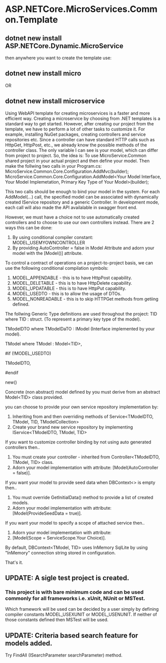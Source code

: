 # ASP.NETCore.MicroServices.Common.Template

## dotnet new install ASP.NETCore.Dynamic.MicroService 

then anywhere you want to create the template use:

## dotnet new install micro
OR
## dotnet new install microservice

Using WebAPI template for creating microservices is a faster and more efficient way.
Creating a microservice by choosing from .NET templates is a standard way to get started. 
However, after creating our project from the template, we have to perform a lot of other tasks to customize it. 
For example, installing NuGet packages, creating controllers and service repositories etc. 
Since a controller can have standard HTTP calls such as HttpGet, HttpPost, etc., we already know the possible methods of the controller class. 
The only variable I can see is your model, which can differ from project to project. 
So, the idea is: To use MicroService.Common shared project in your actual project and then define your model.
Then make the follwing two calls in your Program.cs:
MicroService.Common.Core.Configuration.AddMvc(builder);
MicroService.Common.Core.Configuration.AddModel\<Your Model Interface, Your Model Implemetation, Primary Key Type of Your Model\>(builder);

This two calls should be enough to bind your model in the system.
For each AddModel(...) call, the specified model can be associated with dynamically created IService repository and a generic Controller.
In development mode, each call will also made the API availalable in swagger front end.

However, we must have a choice not to use automatically created controllers and to choose to use our own controllers instead.
There are 2 ways this can be done:
1. By using conditional compiler constant: MODEL_USEMYOWNCONTROLLER
2. By providing AutoController = false in Model Attribute and adorn your model with the \[Model()\] attribute.

To control a contract of operations on a project-to-project basis, we can use the following conditional compilation symbols:
1. MODEL_APPENDABLE - this is to have HttpPost capability.
2. MODEL_DELETABLE - this is to have HttpDelete capability.
3. MODEL_UPDATABLE - this is to have HttpPut capability.
4. MODEL_USEDTO - this is to allow the usage of DTOs.
5. MODEL_NONREADABLE - this is to skip HTTPGet methods from getiing defined.
    
The follwing Generic Type definitions are used throughout the project:
TID where TID : struct. (To represent a primary key type of the model).

TModelDTO  where TModelDaTO : IModel (Interface implemented by your model).

TModel where TModel : Model\<TID\>,

#if (!MODEL_USEDTO)

TModelDTO,

#endif

new()

Concrete (non abstract) model defined by you must derive from an abstract Model\<TID\> class provided.

you can choose to provide your own service repository implementation by:
1. Inheriting from and then overriding methods of Service\<TModelDTO, TModel, TID, TModelCollection\>
2. Create your brand new service repository by implementing IService\<TModelDTO, TModel, TID\>

If you want to customize controller binding by not using auto generated controllers then.. 
1. You must create your controller - inherited from Controller\<TModelDTO, TModel, TID\> class.
2. Adorn your model implementation with attribute:
   \[Model(AutoController = false)\]. 

If you want your model to provide seed data when DBContext\<\> is empty then.. 
1. You must override GetInitialData() method to provide a list of created models.
2. Adorn your model implementation with attribute: \[Model(ProvideSeedData = true)].

If you want your model to specify a scope of attached service then.. 
1.  Adorn your model implementation with attribute:
2.  \[Model(Scope = ServiceScope.Your Choice)].

By default, DBContext\<TModel, TID\> uses InMemory SqlLite by using "InMemory" connection string stored in configuration.

That's it. 

## UPDATE: A sigle test project is created.

### This project is with bare minimum code and can be used commonly for all frameworks i.e. xUnit, NUnit or MSTest.

Which framework will be used can be decided by a user simply by defining compiler constants MODEL_USEXUNIT or MODEL_USENUNIT. 
If neither of those constants defined then MSTest will be used.

## UPDATE: Criteria based search feature for models added.

Try FindAll (ISearchParameter searchParameter) method.
  
